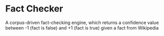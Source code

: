 # Fact Checker
 A corpus-driven fact-checking engine, which returns a confidence value between -1 (fact is false) and +1 (fact is true) given a fact from Wikipedia
